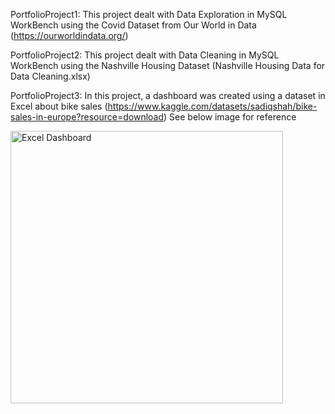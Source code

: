 PortfolioProject1: This project dealt with Data Exploration in MySQL WorkBench using the Covid Dataset from Our World in Data (https://ourworldindata.org/)

PortfolioProject2: This project dealt with Data Cleaning in MySQL WorkBench using the Nashville Housing Dataset (Nashville Housing Data for Data Cleaning.xlsx)

PortfolioProject3: In this project, a dashboard was created using a dataset in Excel about bike sales (https://www.kaggle.com/datasets/sadiqshah/bike-sales-in-europe?resource=download) See below image for reference

<img width="436" alt="Excel Dashboard" src="https://github.com/user-attachments/assets/e920b638-a8cc-4b0d-adb8-0e6278e9638c">

